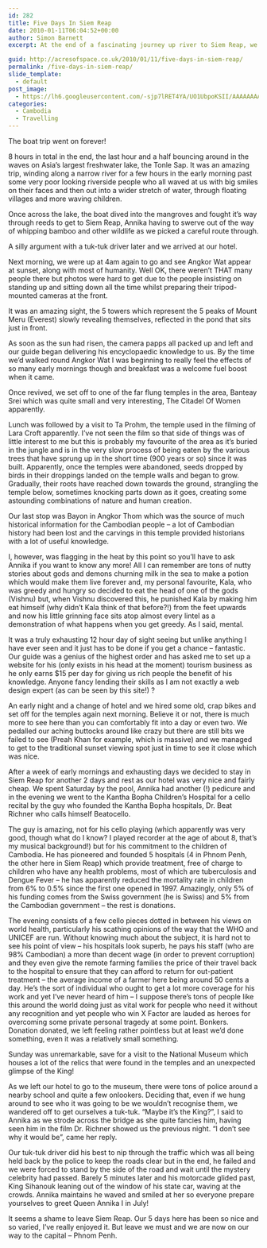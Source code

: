```yaml
---
id: 282
title: Five Days In Siem Reap
date: 2010-01-11T06:04:52+00:00
author: Simon Barnett
excerpt: At the end of a fascinating journey up river to Siem Reap, we visit the ancient temple complex of Angkor Wat and meet the King Of Cambodia! Sort of.

guid: http://acresofspace.co.uk/2010/01/11/five-days-in-siem-reap/
permalink: /five-days-in-siem-reap/
slide_template:
  - default
post_image:
  - https://lh6.googleusercontent.com/-sjp7lRET4YA/UO1UbpoKSII/AAAAAAAAADw/ONEef3yCPww/s640/DSC_0113.JPG
categories:
  - Cambodia
  - Travelling
---
```

The boat trip went on forever!

8 hours in total in the end, the last hour and a half bouncing around in the waves on Asia&#8217;s largest freshwater lake, the Tonle Sap. It was an amazing trip, winding along a narrow river for a few hours in the early morning past some very poor looking riverside people who all waved at us with big smiles on their faces and then out into a wider stretch of water, through floating villages and more waving children.

Once across the lake, the boat dived into the mangroves and fought it&#8217;s way through reeds to get to Siem Reap, Annika having to swerve out of the way of whipping bamboo and other wildlife as we picked a careful route through.

A silly argument with a tuk-tuk driver later and we arrived at our hotel.

Next morning, we were up at 4am again to go and see Angkor Wat appear at sunset, along with most of humanity. Well OK, there weren&#8217;t THAT many people there but photos were hard to get due to the people insisting on standing up and sitting down all the time whilst preparing their tripod-mounted cameras at the front.

It was an amazing sight, the 5 towers which represent the 5 peaks of Mount Meru (Everest) slowly revealing themselves, reflected in the pond that sits just in front.

As soon as the sun had risen, the camera papps all packed up and left and our guide began delivering his encyclopaedic knowledge to us. By the time we&#8217;d walked round Angkor Wat I was beginning to really feel the effects of so many early mornings though and breakfast was a welcome fuel boost when it came.

Once revived, we set off to one of the far flung temples in the area, Banteay Srei which was quite small and very interesting, The Citadel Of Women apparently.

Lunch was followed by a visit to Ta Prohm, the temple used in the filming of Lara Croft apparently. I&#8217;ve not seen the film so that side of things was of little interest to me but this is probably my favourite of the area as it&#8217;s buried in the jungle and is in the very slow process of being eaten by the various trees that have sprung up in the short time (900 years or so) since it was built. Apparently, once the temples were abandoned, seeds dropped by birds in their droppings landed on the temple walls and began to grow. Gradually, their roots have reached down towards the ground, strangling the temple below, sometimes knocking parts down as it goes, creating some astounding combinations of nature and human creation.

Our last stop was Bayon in Angkor Thom which was the source of much historical information for the Cambodian people &#8211; a lot of Cambodian history had been lost and the carvings in this temple provided historians with a lot of useful knowledge.

I, however, was flagging in the heat by this point so you&#8217;ll have to ask Annika if you want to know any more! All I can remember are tons of nutty stories about gods and demons churning milk in the sea to make a potion which would make them live forever and, my personal favourite, Kala, who was greedy and hungry so decided to eat the head of one of the gods (Vishnu) but, when Vishnu discovered this, he punished Kala by making him eat himself (why didn&#8217;t Kala think of that before?!) from the feet upwards and now his little grinning face sits atop almost every lintel as a demonstration of what happens when you get greedy. As I said, mental.

It was a truly exhausting 12 hour day of sight seeing but unlike anything I have ever seen and it just has to be done if you get a chance &#8211; fantastic. Our guide was a genius of the highest order and has asked me to set up a website for his (only exists in his head at the moment) tourism business as he only earns $15 per day for giving us rich people the benefit of his knowledge. Anyone fancy lending their skills as I am not exactly a web design expert (as can be seen by this site!) ?

An early night and a change of hotel and we hired some old, crap bikes and set off for the temples again next morning. Believe it or not, there is much more to see here than you can comfortably fit into a day or even two. We pedalled our aching buttocks around like crazy but there are still bits we failed to see (Preah Khan for example, which is massive) and we managed to get to the traditional sunset viewing spot just in time to see it close which was nice.

After a week of early mornings and exhausting days we decided to stay in Siem Reap for another 2 days and rest as our hotel was very nice and fairly cheap. We spent Saturday by the pool, Annika had another (!) pedicure and in the evening we went to the Kantha Bopha Children&#8217;s Hospital for a cello recital by the guy who founded the Kantha Bopha hospitals, Dr. Beat Richner who calls himself Beatocello.

The guy is amazing, not for his cello playing (which apparently was very good, though what do I know? I played recorder at the age of about 8, that&#8217;s my musical background!) but for his commitment to the children of Cambodia. He has pioneered and founded 5 hospitals (4 in Phnom Penh, the other here in Siem Reap) which provide treatment, free of charge to children who have any health problems, most of which are tuberculosis and Dengue Fever &#8211; he has apparently reduced the mortality rate in children from 6% to 0.5% since the first one opened in 1997. Amazingly, only 5% of his funding comes from the Swiss government (he is Swiss) and 5% from the Cambodian government &#8211; the rest is donations.

The evening consists of a few cello pieces dotted in between his views on world health, particularly his scathing opinions of the way that the WHO and UNICEF are run. Without knowing much about the subject, it is hard not to see his point of view &#8211; his hospitals look superb, he pays his staff (who are 98% Cambodian) a more than decent wage (in order to prevent corruption) and they even give the remote farming families the price of their travel back to the hospital to ensure that they can afford to return for out-patient treatment &#8211; the average income of a farmer here being around 50 cents a day. He&#8217;s the sort of individual who ought to get a lot more coverage for his work and yet I&#8217;ve never heard of him &#8211; I suppose there&#8217;s tons of people like this around the world doing just as vital work for people who need it without any recognition and yet people who win X Factor are lauded as heroes for overcoming some private personal tragedy at some point. Bonkers. Donation donated, we left feeling rather pointless but at least we&#8217;d done something, even it was a relatively small something.

Sunday was unremarkable, save for a visit to the National Museum which houses a lot of the relics that were found in the temples and an unexpected glimpse of the King!

As we left our hotel to go to the museum, there were tons of police around a nearby school and quite a few onlookers. Deciding that, even if we hung around to see who it was going to be we wouldn&#8217;t recognise them, we wandered off to get ourselves a tuk-tuk. &#8220;Maybe it&#8217;s the King?&#8221;, I said to Annika as we strode across the bridge as she quite fancies him, having seen him in the film Dr. Richner showed us the previous night. &#8220;I don&#8217;t see why it would be&#8221;, came her reply.

Our tuk-tuk driver did his best to nip through the traffic which was all being held back by the police to keep the roads clear but in the end, he failed and we were forced to stand by the side of the road and wait until the mystery celebrity had passed. Barely 5 minutes later and his motorcade glided past, King Sihanouk leaning out of the window of his state car, waving at the crowds. Annika maintains he waved and smiled at her so everyone prepare yourselves to greet Queen Annika I in July!

It seems a shame to leave Siem Reap. Our 5 days here has been so nice and so varied, I&#8217;ve really enjoyed it. But leave we must and we are now on our way to the capital &#8211; Phnom Penh.
